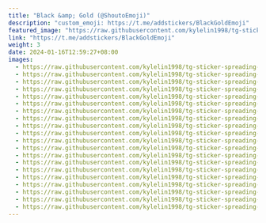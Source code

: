 ```yaml
---
title: "Black &amp; Gold (@ShoutoEmoji)"
description: "custom_emoji: https://t.me/addstickers/BlackGoldEmoji"
featured_image: "https://raw.githubusercontent.com/kylelin1998/tg-sticker-spreading-worldwide-images/main/img/d94acfc6-bd67-4b1d-92cd-06d39625e3b9.jpg"
link: "https://t.me/addstickers/BlackGoldEmoji"
weight: 3
date: 2024-01-16T12:59:27+08:00
images:
  - https://raw.githubusercontent.com/kylelin1998/tg-sticker-spreading-worldwide-images/main/img/d94acfc6-bd67-4b1d-92cd-06d39625e3b9.jpg
  - https://raw.githubusercontent.com/kylelin1998/tg-sticker-spreading-worldwide-images/main/img/c9f884fe-6d4d-4606-acf9-779ebe528503.jpg
  - https://raw.githubusercontent.com/kylelin1998/tg-sticker-spreading-worldwide-images/main/img/28ea5b28-377e-4435-80c0-b140f49c3531.jpg
  - https://raw.githubusercontent.com/kylelin1998/tg-sticker-spreading-worldwide-images/main/img/139a4fc7-fb0a-4530-aa6c-b1061a1be82c.jpg
  - https://raw.githubusercontent.com/kylelin1998/tg-sticker-spreading-worldwide-images/main/img/ee904ca8-a40e-4fd7-833c-784cfea97ac5.jpg
  - https://raw.githubusercontent.com/kylelin1998/tg-sticker-spreading-worldwide-images/main/img/a69663a4-4769-4e3b-96fe-c935e8d093f9.jpg
  - https://raw.githubusercontent.com/kylelin1998/tg-sticker-spreading-worldwide-images/main/img/61f752c2-4962-4b78-b239-edd3261d1d37.jpg
  - https://raw.githubusercontent.com/kylelin1998/tg-sticker-spreading-worldwide-images/main/img/66387bfa-0f46-48ca-b7b8-babbb9621899.jpg
  - https://raw.githubusercontent.com/kylelin1998/tg-sticker-spreading-worldwide-images/main/img/2fdca7ad-49ed-4b3e-b487-41b59867fbea.jpg
  - https://raw.githubusercontent.com/kylelin1998/tg-sticker-spreading-worldwide-images/main/img/eddff059-bb86-4373-b0a1-2a42b8a0d212.jpg
  - https://raw.githubusercontent.com/kylelin1998/tg-sticker-spreading-worldwide-images/main/img/bde49b35-5edd-4e89-957b-891537e9d14a.jpg
  - https://raw.githubusercontent.com/kylelin1998/tg-sticker-spreading-worldwide-images/main/img/7007106c-485a-4ce8-a60e-f5b4acd83325.jpg
  - https://raw.githubusercontent.com/kylelin1998/tg-sticker-spreading-worldwide-images/main/img/4335422a-51fb-4500-9dc0-2093e73ecc81.jpg
  - https://raw.githubusercontent.com/kylelin1998/tg-sticker-spreading-worldwide-images/main/img/9129ba69-7c14-4393-8ae4-54004e6f5a79.jpg
  - https://raw.githubusercontent.com/kylelin1998/tg-sticker-spreading-worldwide-images/main/img/81685fed-daea-48ee-a04b-4da9413b7dc2.jpg
  - https://raw.githubusercontent.com/kylelin1998/tg-sticker-spreading-worldwide-images/main/img/1b5a971d-7cd1-472a-8d31-1cc246906a12.jpg
  - https://raw.githubusercontent.com/kylelin1998/tg-sticker-spreading-worldwide-images/main/img/5d92aaf0-422e-47b1-8bf0-ff8ab3a7bcd4.jpg
  - https://raw.githubusercontent.com/kylelin1998/tg-sticker-spreading-worldwide-images/main/img/27d9645c-35e6-49b0-b0e1-cafa7baab69a.jpg
  - https://raw.githubusercontent.com/kylelin1998/tg-sticker-spreading-worldwide-images/main/img/02eaee1d-e49e-4ba9-8d7f-51d11424ef59.jpg
  - https://raw.githubusercontent.com/kylelin1998/tg-sticker-spreading-worldwide-images/main/img/e89728d9-e0b2-464c-904f-d1aa94c311e2.jpg
---
```

